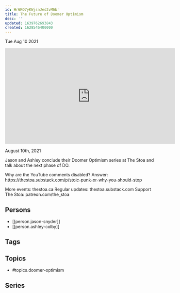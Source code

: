 ```yaml
---
id: Hr6KO7yKWjsnJed2vM6br
title: The Future of Doomer Optimism
desc: ''
updated: 1639762693843
created: 1628546400000
---
```





Tue Aug 10 2021

<iframe width="560" height="315" src="https://www.youtube.com/embed/9d_c_cJf0Ro" title="The Future of Doomer Optimism w/ Jason Snyder and Ashley Colby" frameborder="0" allow="accelerometer; autoplay; clipboard-write; encrypted-media; gyroscope; picture-in-picture" allowfullscreen ></iframe>

August 10th, 2021

Jason and Ashley conclude their Doomer Optimism series at The Stoa and talk about the next phase of DO.

Why are the YouTube comments disabled? Answer: https://thestoa.substack.com/p/stoic-punk-or-why-you-should-stop

More events: thestoa.ca
Regular updates: thestoa.substack.com
Support The Stoa: patreon.com/the_stoa

## Persons

- [[person.jason-snyder]]
- [[person.ashley-colby]]

## Tags



## Topics

- #topics.doomer-optimism

## Series



